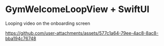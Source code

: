 # GymWelcomeLoopView + SwiftUI
Looping video on the onboarding screen



https://github.com/user-attachments/assets/577c1a64-79ee-4ac8-8ac8-bba194c76748

